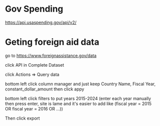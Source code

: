 # Gov Spending

https://api.usaspending.gov/api/v2/

# Geting foreign aid data

go to https://www.foreignassistance.gov/data

click API in Complete Dataset

click Actions => Query data

bottom left click column manager and just keep Country Name, Fiscal Year, constant_dollar_amount then click appy

bottom left click filters to put years 2015-2024 (enter each year manually then press enter, site is lame and it's easier to add like (fiscal year = 2015 OR fiscal year = 2016 OR ...))

Then click export
